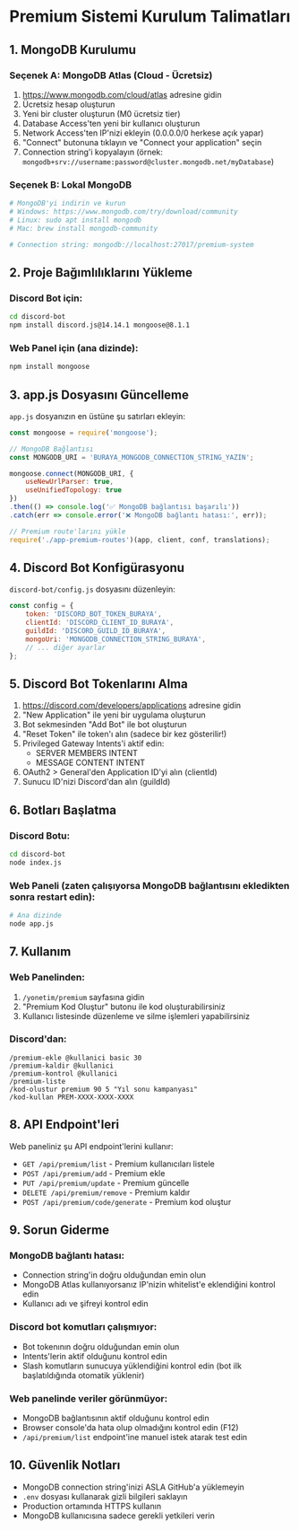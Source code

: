 # Premium Sistemi Kurulum Talimatları

## 1. MongoDB Kurulumu

### Seçenek A: MongoDB Atlas (Cloud - Ücretsiz)
1. https://www.mongodb.com/cloud/atlas adresine gidin
2. Ücretsiz hesap oluşturun
3. Yeni bir cluster oluşturun (M0 ücretsiz tier)
4. Database Access'ten yeni bir kullanıcı oluşturun
5. Network Access'ten IP'nizi ekleyin (0.0.0.0/0 herkese açık yapar)
6. "Connect" butonuna tıklayın ve "Connect your application" seçin
7. Connection string'i kopyalayın (örnek: `mongodb+srv://username:password@cluster.mongodb.net/myDatabase`)

### Seçenek B: Lokal MongoDB
```bash
# MongoDB'yi indirin ve kurun
# Windows: https://www.mongodb.com/try/download/community
# Linux: sudo apt install mongodb
# Mac: brew install mongodb-community

# Connection string: mongodb://localhost:27017/premium-system
```

## 2. Proje Bağımlılıklarını Yükleme

### Discord Bot için:
```bash
cd discord-bot
npm install discord.js@14.14.1 mongoose@8.1.1
```

### Web Panel için (ana dizinde):
```bash
npm install mongoose
```

## 3. app.js Dosyasını Güncelleme

`app.js` dosyanızın en üstüne şu satırları ekleyin:

```javascript
const mongoose = require('mongoose');

// MongoDB Bağlantısı
const MONGODB_URI = 'BURAYA_MONGODB_CONNECTION_STRING_YAZIN';

mongoose.connect(MONGODB_URI, {
    useNewUrlParser: true,
    useUnifiedTopology: true
})
.then(() => console.log('✅ MongoDB bağlantısı başarılı'))
.catch(err => console.error('❌ MongoDB bağlantı hatası:', err));

// Premium route'larını yükle
require('./app-premium-routes')(app, client, conf, translations);
```

## 4. Discord Bot Konfigürasyonu

`discord-bot/config.js` dosyasını düzenleyin:

```javascript
const config = {
    token: 'DISCORD_BOT_TOKEN_BURAYA',
    clientId: 'DISCORD_CLIENT_ID_BURAYA',
    guildId: 'DISCORD_GUILD_ID_BURAYA',
    mongoUri: 'MONGODB_CONNECTION_STRING_BURAYA',
    // ... diğer ayarlar
};
```

## 5. Discord Bot Tokenlarını Alma

1. https://discord.com/developers/applications adresine gidin
2. "New Application" ile yeni bir uygulama oluşturun
3. Bot sekmesinden "Add Bot" ile bot oluşturun
4. "Reset Token" ile token'ı alın (sadece bir kez gösterilir!)
5. Privileged Gateway Intents'i aktif edin:
   - SERVER MEMBERS INTENT
   - MESSAGE CONTENT INTENT
6. OAuth2 > General'den Application ID'yi alın (clientId)
7. Sunucu ID'nizi Discord'dan alın (guildId)

## 6. Botları Başlatma

### Discord Botu:
```bash
cd discord-bot
node index.js
```

### Web Paneli (zaten çalışıyorsa MongoDB bağlantısını ekledikten sonra restart edin):
```bash
# Ana dizinde
node app.js
```

## 7. Kullanım

### Web Panelinden:
1. `/yonetim/premium` sayfasına gidin
2. "Premium Kod Oluştur" butonu ile kod oluşturabilirsiniz
3. Kullanıcı listesinde düzenleme ve silme işlemleri yapabilirsiniz

### Discord'dan:
```
/premium-ekle @kullanici basic 30
/premium-kaldir @kullanici
/premium-kontrol @kullanici
/premium-liste
/kod-olustur premium 90 5 "Yıl sonu kampanyası"
/kod-kullan PREM-XXXX-XXXX-XXXX
```

## 8. API Endpoint'leri

Web paneliniz şu API endpoint'lerini kullanır:

- `GET /api/premium/list` - Premium kullanıcıları listele
- `POST /api/premium/add` - Premium ekle
- `PUT /api/premium/update` - Premium güncelle
- `DELETE /api/premium/remove` - Premium kaldır
- `POST /api/premium/code/generate` - Premium kod oluştur

## 9. Sorun Giderme

### MongoDB bağlantı hatası:
- Connection string'in doğru olduğundan emin olun
- MongoDB Atlas kullanıyorsanız IP'nizin whitelist'e eklendiğini kontrol edin
- Kullanıcı adı ve şifreyi kontrol edin

### Discord bot komutları çalışmıyor:
- Bot tokenının doğru olduğundan emin olun
- Intents'lerin aktif olduğunu kontrol edin
- Slash komutların sunucuya yüklendiğini kontrol edin (bot ilk başlatıldığında otomatik yüklenir)

### Web panelinde veriler görünmüyor:
- MongoDB bağlantısının aktif olduğunu kontrol edin
- Browser console'da hata olup olmadığını kontrol edin (F12)
- `/api/premium/list` endpoint'ine manuel istek atarak test edin

## 10. Güvenlik Notları

- MongoDB connection string'inizi ASLA GitHub'a yüklemeyin
- `.env` dosyası kullanarak gizli bilgileri saklayın
- Production ortamında HTTPS kullanın
- MongoDB kullanıcısına sadece gerekli yetkileri verin
